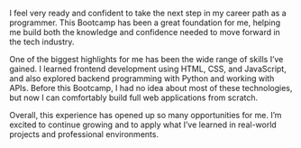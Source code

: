 I feel very ready and confident to take the next step in my career path as a programmer. This Bootcamp has been a great foundation for me, helping me build both the knowledge and confidence needed to move forward in the tech industry.

One of the biggest highlights for me has been the wide range of skills I’ve gained. I learned frontend development using HTML, CSS, and JavaScript, and also explored backend programming with Python and working with APIs. Before this Bootcamp, I had no idea about most of these technologies, but now I can comfortably build full web applications from scratch.

Overall, this experience has opened up so many opportunities for me. I’m excited to continue growing and to apply what I’ve learned in real-world projects and professional environments.
